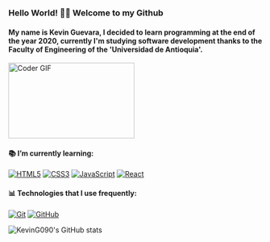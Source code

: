 <link rel=stylesheet href="css/styles.css">

### Hello World! 👋🏼 Welcome to my Github

#### My name is Kevin Guevara, I decided to learn programming at the end of the year 2020, currently I'm studying software development thanks to the Faculty of Engineering of the 'Universidad de Antioquia'.


<div >
  <img class="gif" src="https://media.giphy.com/media/f3iwJFOVOwuy7K6FFw/giphy.gif" alt="Coder GIF" width="250" height="150">
</div>

#### :books: I’m currently learning:

 [![HTML5](https://img.shields.io/badge/-HTML5-E34F26?style=flat-square&logo=html5&logoColor=white&link=https://github.com/KevinG090/)](https://github.com/KevinG090/)
 [![CSS3](https://img.shields.io/badge/-CSS3-1572B6?style=flat-square&logo=css3&link=https://github.com/LuizCarlosAbbott/)](https://github.com/LuizCarlosAbbott/)
 [![JavaScript](https://img.shields.io/badge/-JavaScript-black?style=flat-square&logo=javascript&link=https://github.com/LuizCarlosAbbott/)](https://github.com/LuizCarlosAbbott/)
 [![React](https://img.shields.io/badge/-React-black?style=flat-square&logo=react&link=https://github.com/LuizCarlosAbbott/)](https://github.com/LuizCarlosAbbott/)
 #### :bar_chart: Technologies that I use frequently: 
 [![Git](https://img.shields.io/badge/-Git-black?style=flat-square&logo=git&link=https://github.com/LuizCarlosAbbott/)](https://github.com/LuizCarlosAbbott/)
 [![GitHub](https://img.shields.io/badge/-GitHub-181717?style=flat-square&logo=github&link=https://github.com/LuizCarlosAbbott/)](https://github.com/LuizCarlosAbbott/)



![KevinG090's GitHub stats](https://github-readme-stats.vercel.app/api?username=KevinG090&show_icons=true&theme=github_dark)

